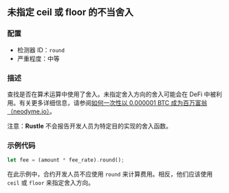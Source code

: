 ## 未指定 ceil 或 floor 的不当舍入

### 配置

* 检测器 ID：`round`
* 严重程度：中等

### 描述

查找是否在算术运算中使用了舍入。未指定舍入方向的舍入可能会在 DeFi 中被利用。有关更多详细信息，请参阅[如何一次性以 0.000001 BTC 成为百万富翁（neodyme.io）](https://blog.neodyme.io/posts/lending_disclosure/)。

注意：**Rustle** 不会报告开发人员为特定目的实现的舍入函数。

### 示例代码

```rust
let fee = (amount * fee_rate).round();
```

在此示例中，合约开发人员不应使用 `round` 来计算费用。相反，他们应该使用 `ceil` 或 `floor` 来指定舍入方向。
